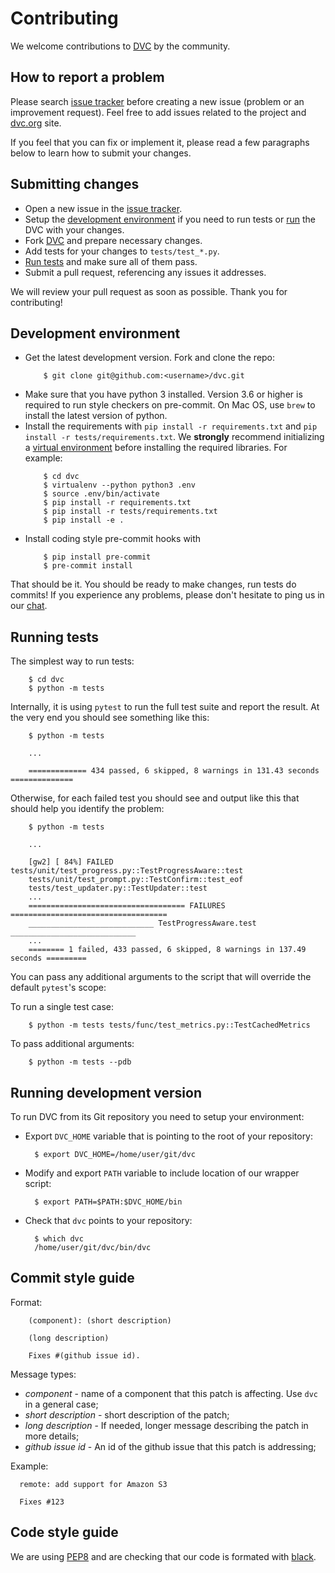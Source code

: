 # Contributing

We welcome contributions to [DVC](https://github.com/iterative/dvc) by the
community.

## How to report a problem

Please search [issue tracker](https://github.com/iterative/dvc/issues) before
creating a new issue (problem or an improvement request). Feel free to add
issues related to the project and [dvc.org](https://dvc.org) site.

If you feel that you can fix or implement it, please read a few paragraphs below
to learn how to submit your changes.

## Submitting changes

* Open a new issue in the
[issue tracker](https://github.com/iterative/dvc/issues).
* Setup the [development environment](#development-environment) if you need to
run tests or [run](#running-development-version) the
DVC with your changes.
* Fork [DVC](https://github.com/iterative/dvc.git) and prepare necessary
changes.
* Add tests for your changes to `tests/test_*.py`.
* [Run tests](#running-tests) and make sure all of them pass.
* Submit a pull request, referencing any issues it addresses.

We will review your pull request as soon as possible. Thank you for
contributing!

## Development environment

* Get the latest development version. Fork and clone the repo:
  ```dvc
      $ git clone git@github.com:<username>/dvc.git
  ```
* Make sure that you have python 3 installed. Version 3.6 or higher is required
to run style checkers on pre-commit. On Mac OS, use `brew` to install the
latest version of python.
* Install the requirements with `pip install -r requirements.txt` and
`pip install -r tests/requirements.txt`. We **strongly** recommend initializing a
[virtual environment](https://virtualenv.pypa.io/en/latest/userguide/) before
installing the required libraries. For example: 
  ```dvc
      $ cd dvc
      $ virtualenv --python python3 .env
      $ source .env/bin/activate
      $ pip install -r requirements.txt
      $ pip install -r tests/requirements.txt
      $ pip install -e .
  ```
* Install coding style pre-commit hooks with
  ```dvc
      $ pip install pre-commit
      $ pre-commit install
  ```

That should be it. You should be ready to make changes, run tests do commits! If
you experience any problems, please don't hesitate to ping us in our
[chat](/chat).

## Running tests

The simplest way to run tests:

```dvc
    $ cd dvc
    $ python -m tests
```

Internally, it is using `pytest` to run the full test suite and report the
result. At the very end you should see something like this:

```dvc
    $ python -m tests

    ...

    ============= 434 passed, 6 skipped, 8 warnings in 131.43 seconds ==============
```

Otherwise, for each failed test you should see and output like this that should
help you identify the problem:

```
    $ python -m tests

    ...

    [gw2] [ 84%] FAILED tests/unit/test_progress.py::TestProgressAware::test 
    tests/unit/test_prompt.py::TestConfirm::test_eof 
    tests/test_updater.py::TestUpdater::test 
    ...
    =================================== FAILURES ===================================
    ____________________________ TestProgressAware.test ____________________________
    ...
    ======== 1 failed, 433 passed, 6 skipped, 8 warnings in 137.49 seconds =========
```

You can pass any additional arguments to the script that will override the
default `pytest`'s scope:

To run a single test case:

```dvc
    $ python -m tests tests/func/test_metrics.py::TestCachedMetrics
```

To pass additional arguments:

```dvc
    $ python -m tests --pdb
```

## Running development version

To run DVC from its Git repository you need to setup your environment:

* Export `DVC_HOME` variable that is pointing to the root of your repository:
    ```dvc
      $ export DVC_HOME=/home/user/git/dvc
    ```

* Modify and export `PATH` variable to include location of our wrapper script:
    ```dvc
      $ export PATH=$PATH:$DVC_HOME/bin
    ```

* Check that `dvc` points to your repository:
    ```dvc
      $ which dvc
      /home/user/git/dvc/bin/dvc
    ```

## Commit style guide

Format:

```
    (component): (short description)

    (long description)

    Fixes #(github issue id).
```

Message types:

* *component* - name of a component that this patch is affecting. Use `dvc`
in a general case;
* *short description* - short description of the patch;
* *long description* - If needed, longer message describing the patch in more
details;
* *github issue id* - An id of the github issue that this patch is addressing;

Example:

```
  remote: add support for Amazon S3

  Fixes #123
```

## Code style guide

We are using [PEP8](https://www.python.org/dev/peps/pep-0008/?) and are 
checking that our code is formated with [black](https://github.com/ambv/black).
